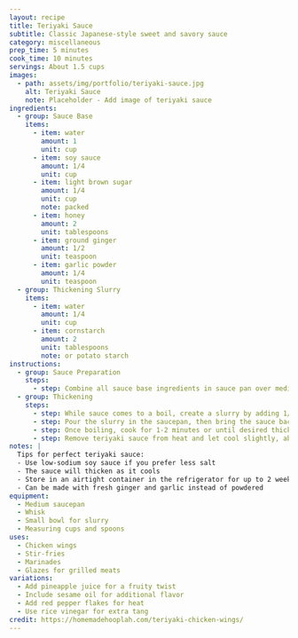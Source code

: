 ```yaml
---
layout: recipe
title: Teriyaki Sauce
subtitle: Classic Japanese-style sweet and savory sauce
category: miscellaneous
prep_time: 5 minutes
cook_time: 10 minutes
servings: About 1.5 cups
images:
  - path: assets/img/portfolio/teriyaki-sauce.jpg
    alt: Teriyaki Sauce
    note: Placeholder - Add image of teriyaki sauce
ingredients:
  - group: Sauce Base
    items:
      - item: water
        amount: 1
        unit: cup
      - item: soy sauce
        amount: 1/4
        unit: cup
      - item: light brown sugar
        amount: 1/4
        unit: cup
        note: packed
      - item: honey
        amount: 2
        unit: tablespoons
      - item: ground ginger
        amount: 1/2
        unit: teaspoon
      - item: garlic powder
        amount: 1/4
        unit: teaspoon
  - group: Thickening Slurry
    items:
      - item: water
        amount: 1/4
        unit: cup
      - item: cornstarch
        amount: 2
        unit: tablespoons
        note: or potato starch
instructions:
  - group: Sauce Preparation
    steps:
      - step: Combine all sauce base ingredients in sauce pan over medium heat and bring to a boil, whisking frequently.
  - group: Thickening
    steps:
      - step: While sauce comes to a boil, create a slurry by adding 1/4 cup water and cornstarch to a small bowl, then whisking until cornstarch is dissolved.
      - step: Pour the slurry in the saucepan, then bring the sauce back to a boil, whisking frequently.
      - step: Once boiling, cook for 1-2 minutes or until desired thickness is reached. For best results, sauce should easily coat the back of a spoon.
      - step: Remove teriyaki sauce from heat and let cool slightly, about 5-10 minutes.
notes: |
  Tips for perfect teriyaki sauce:
  - Use low-sodium soy sauce if you prefer less salt
  - The sauce will thicken as it cools
  - Store in an airtight container in the refrigerator for up to 2 weeks
  - Can be made with fresh ginger and garlic instead of powdered
equipment:
  - Medium saucepan
  - Whisk
  - Small bowl for slurry
  - Measuring cups and spoons
uses:
  - Chicken wings
  - Stir-fries
  - Marinades
  - Glazes for grilled meats
variations:
  - Add pineapple juice for a fruity twist
  - Include sesame oil for additional flavor
  - Add red pepper flakes for heat
  - Use rice vinegar for extra tang
credit: https://homemadehooplah.com/teriyaki-chicken-wings/
---
```

